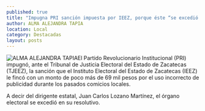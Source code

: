 ```yaml
---
published: true
title: "Impugna PRI sanción impuesta por IEEZ, porque éste “se excedió en su resolutivo”"
author: ALMA ALEJANDRA TAPIA
location: Local
category: Destacadas
layout: posts
---
```


![ALMA ALEJANDRA TAPIA](http://i.imgur.com/efHHreFm.jpg)El Partido Revolucionario Institucional (PRI) impugnó, ante el Tribunal de Justicia Electoral del Estado de Zacatecas (TJEEZ), la sanción que el Instituto Electoral del Estado de Zacatecas (IEEZ) le fincó con un monto de poco más de 69 mil pesos por el uso incorrecto de publicidad durante los pasados comicios locales.

A decir del dirigente estatal, Juan Carlos Lozano Martínez, el órgano electoral se excedió en su resolutivo.  
